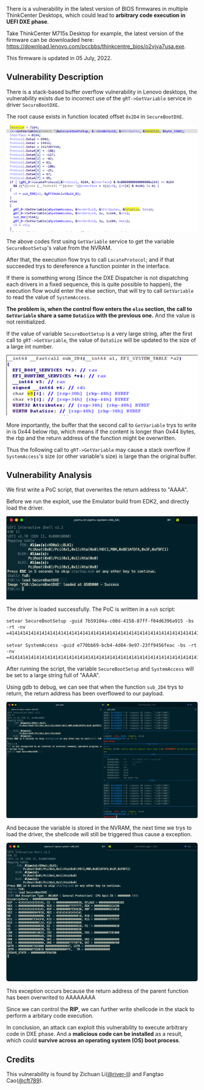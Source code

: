 There is a vulnerability in the latest version of BIOS firmwares in multiple ThinkCenter Desktops, which could lead to **arbitrary code execution in UEFI DXE phase**.

Take ThinkCenter M715s Desktop for example, the latest version of the firmware can be downloaded here: https://download.lenovo.com/pccbbs/thinkcentre_bios/o2vjya7usa.exe. 

This firmware is updated in 05 July, 2022.

## Vulnerability Description

There is a stack-based buffer overflow vulnerability in Lenovo desktops, the vulnerability exists due to incorrect use of the `gRT->GetVariable` service in driver `SecureBootDXE`.

The root cause exists in function located offset `0x2D4` in `SecureBootDXE`.

![image-20220922224821722](image-20220922224821722.png)


The above codes first using `GetVariable` service to get the variable `SecureBootSetup`'s value from the NVRAM.

After that, the execution flow trys to call `LocateProtocol`; and if that succeeded trys to dereference a function pointer in the interface.

If there is something wrong (Since the DXE Dispatcher is not dispatching each drivers in a fixed sequence, this is quite possible to happen), the execution flow would enter the else section, that will try to call `GetVariable` to read the value of `SystemAccess`.

**The problem is,  when the control flow enters the `else` section, the call to `GetVariable` share a same `DataSize` with the previous one.** And the value is not reinitialized.

If the value of  variable `SecureBootSetup` is a very large string, after the first call to `gRT->GetVariable`, the value of `DataSize` will be updated to the size of a large int number.

![image-20220922230640731](image-20220922230640731.png)

More importantly, the buffer that the second call to `GetVariable` trys to write in is 0x44 below rbp, which means if the content is longer than 0x44 bytes, the rbp and the return address of the function might be overwritten. 

Thus the following call to `gRT->GetVariable` may cause a stack overflow if `SystemAccess`'s size (or other variable's size) is large than the original buffer. 

## Vulnerability Analysis

We first write a PoC script, that overwrites the return address to "AAAA".

Before we run the exploit, use the Emulator build from EDK2, and directly load the driver.

![image-20220922231021802](image-20220922231021802.png)

The driver is loaded successfully. The PoC is written in a `nsh` script:

```nsh
setvar SecureBootSetup -guid 7b59104a-c00d-4158-87ff-f04d6396a915 -bs -rt -nv =41414141414141414141414141414141414141414141414141414141414141414141414141414141414141414141414141414141414141414141414141414141414141414141414141414141414141414141414141414141414141414141414141414141414141414141414141414141414141414141414141414141414141414141414141414141414141414141414141414141414141414141414141414141

setvar SystemAccess -guid e770bb69-bcb4-4d04-9e97-23ff9456feac -bs -rt -nv =41414141414141414141414141414141414141414141414141414141414141414141414141414141414141414141414141414141414141414141414141414141414141414141414141414141414141414141414141414141414141414141414141414141414141414141414141414141414141414141414141414141414141414141414141414141414141414141414141414141414141414141414141414141
```

After running the script, the variable `SecureBootSetup` and `SystemAccess` will be set to a large string full of "AAAA".

Using gdb to debug, we can see that when the function `sub_2D4` trys to return, the return address has been overflowed to our payload.

![image-20220922230516281](image-20220922230516281.png)

And because the variable is stored in the NVRAM, the next time we trys to load the driver, the shellcode will still be triggered thus cause a exception.

![image-20220922230020968](image-20220922230020968.png)

This exception occurs because the return address of the parent function has been overwrited to AAAAAAAA

Since we can control the **RIP**, we can further write shellcode in the stack to perform a arbitary code execution. 

In conclusion, an attack can exploit this vulnerability to execute arbitrary code in DXE phase. And a **malicious code can be installed** as a result, which could **survive across an operating system (OS) boot process**.


## Credits

This vulnerability is found by Zichuan Li([@river-li](https://github.com/river-li)) and Fangtao Cao([@cft789](https://github.com/cft789)).
